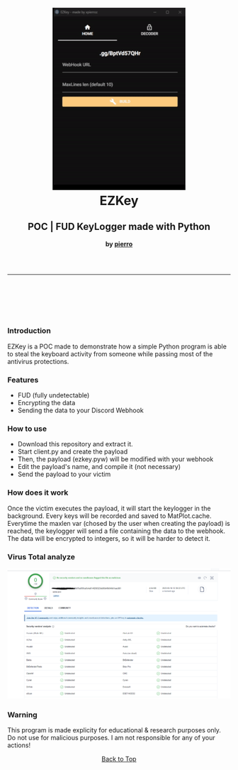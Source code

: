 <a id="top"></a>
<h1 align="center">
  <br>
  <a href="https://github.com/xpierroz/EZKey"><img src="assets/supergif.gif" width=300 weigth=400 alt="R"></a>
  <br>
 EZKey
</h1>

<div align="center">
    <h2>
        POC | FUD KeyLogger made with Python 
    </h2>
    <strong>by <a href="https://github.com/xpierroz">pierro</a></strong>
    <hr style="border-radius: 2%; margin-top: 60px; margin-bottom: 60px;" noshade="" size="20" width="100%">
    <br><br>
</div>

### Introduction

EZKey is a POC made to demonstrate how a simple Python program is able to steal the keyboard activity from someone while passing most of the antivirus protections. 

### Features

- FUD (fully undetectable)
- Encrypting the data
- Sending the data to your Discord Webhook

### How to use

- Download this repository and extract it.
- Start client.py and create the payload
- Then, the payload (ezkey.pyw) will be modified with your webhook
- Edit the payload's name, and compile it (not necessary)
- Send the payload to your victim


### How does it work

Once the victim executes the payload, it will start the keylogger in the background. Every keys will be recorded and saved to MatPlot.cache. Everytime the maxlen var (chosed by the user when creating the payload) is reached, the keylogger will send a file containing the data to the webhook. The data will be encrypted to integers, so it will be harder to detect it.


### Virus Total analyze

![VirusTotal](assets/virustotal.png)

### Warning

This program is made explicity for educational & research purposes only.
Do not use for malicious purposes.
I am not responsible for any of your actions!

<p align="center"><a href=#top>Back to Top</a></p>